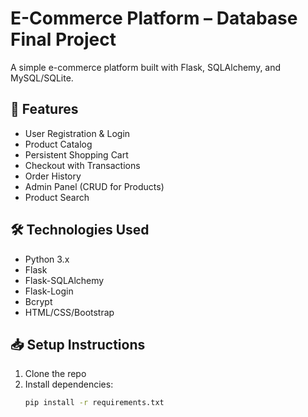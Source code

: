 # E-Commerce Platform – Database Final Project

A simple e-commerce platform built with Flask, SQLAlchemy, and MySQL/SQLite.

## 📌 Features

- User Registration & Login
- Product Catalog
- Persistent Shopping Cart
- Checkout with Transactions
- Order History
- Admin Panel (CRUD for Products)
- Product Search

## 🛠️ Technologies Used

- Python 3.x
- Flask
- Flask-SQLAlchemy
- Flask-Login
- Bcrypt
- HTML/CSS/Bootstrap

## 📥 Setup Instructions

1. Clone the repo
2. Install dependencies:
   ```bash
   pip install -r requirements.txt
